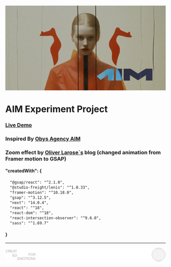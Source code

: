 ![alt text](public/images/forReadme.webp)
# AIM Experiment Project
### [Live Demo](https://aim-kappa.vercel.app/)
### Inspired By [Obys Agency AIM](https://aim.obys.agency/)
### Zoom effect by [Oliver Larose`s](https://blog.olivierlarose.com/tutorials/zoom-parallax) blog (changed animation from Framer motion to GSAP)

#### "createdWith": {
```
  "@gsap/react": "^2.1.0",
  "@studio-freight/lenis": "^1.0.33",
  "framer-motion": "^10.18.0",
  "gsap": "^3.12.5",
  "next": "14.0.4",
  "react": "^18",
  "react-dom": "^18",
  "react-intersection-observer": "^9.6.0",
  "sass": "^1.69.7"
```
#### }
<hr />

![alt text](public/LogoReadme.svg)